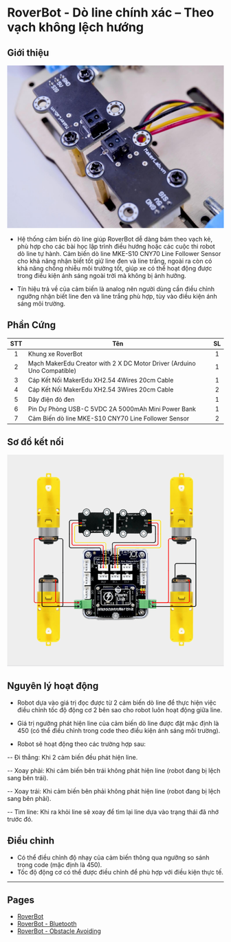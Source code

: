 # RoverBot - Dò line chính xác – Theo vạch không lệch hướng

## Giới thiệu

![](/image/lineTracking_duoiCheo.jpg)
- Hệ thống cảm biến dò line giúp RoverBot dễ dàng bám theo vạch kẻ, phù hợp cho các bài học lập trình điều hướng hoặc các cuộc thi robot dò line tự hành. Cảm biến dò line  MKE-S10 CNY70 Line Follower Sensor cho khả năng nhận biết tốt giữ line đen và line trắng, ngoài ra còn có khả năng chống nhiễu môi trường tốt, giúp xe có thể hoạt động được trong điều kiện ánh sáng ngoài trời mà không bị ảnh hưởng.

- Tín hiệu trả về của cảm biến là analog nên người dùng cần điều chỉnh ngưỡng nhận biết line đen và line trắng phù hợp, tùy vào điều kiện ánh sáng môi trường.

## Phần Cứng

| STT | Tên                                                                     | SL |
|:---:|-------------------------------------------------------------------------|:--:|
|  1  | Khung xe RoverBot                                                       |  1 |
|  2  | Mạch MakerEdu Creator with 2 X DC Motor Driver (Arduino Uno Compatible) |  1 |
|  3  | Cáp Kết Nối MakerEdu XH2.54 4Wires 20cm Cable                           |  1 |
|  4  | Cáp Kết Nối MakerEdu XH2.54 3Wires 20cm Cable                           |  2 |
|  5  | Dây điện đỏ đen                                                         |  1 |
|  6  | Pin Dự Phòng USB-C 5VDC 2A 5000mAh Mini Power Bank                      |  1 |
|  7  | Cảm Biến dò line MKE-S10 CNY70 Line Follower Sensor                     |  2 |  

## Sơ đồ kết nối

![](/image/cirkit_Roverbot_lineTracking.png)

## Nguyên lý hoạt động

- Robot dựa vào giá trị đọc được từ 2 cảm biến dò line để thực hiện việc điều chỉnh tốc độ động cơ 2 bên sao cho robot luôn hoạt động giữa line.

- Giá trị ngưỡng phát hiện line của cảm biến dò line được đặt mặc định là 450 (có thể điều chỉnh trong code theo điều kiện ánh sáng môi trường).

- Robot sẽ hoạt động theo các trường hợp sau:

-- Đi thẳng: Khi 2 cảm biến đều phát hiện line.

-- Xoay phải: Khi cảm biến bên trái không phát hiện line (robot đang bị lệch sang bên trái).

-- Xoay trái: Khi cảm biến bên phải không phát hiện line (robot đang bị lệch sang bên phải).

-- Tìm line: Khi ra khỏi line sẽ xoay để tìm lại line dựa vào trạng thái đã nhớ trước đó.

## Điều chỉnh

- Có thể điều chỉnh độ nhạy của cảm biến thông qua ngưỡng so sánh trong code (mặc định là 450).
- Tốc độ động cơ có thể được điều chỉnh để phù hợp với điều kiện thực tế.
---
## Pages
- [RoverBot](/README.md)
- [RoverBot - Bluetooth](/examples/Rover_Bluetooth/readme.md)
- [RoverBot - Obstacle Avoiding](/examples/Rover_BlockAvoiding/readme.md)
